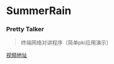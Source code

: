 # SummerRain

### Pretty Talker
> 终端网络对讲程序（简单pki应用演示）
> 
[视频地址](https://www.bilibili.com/video/bv1up4y1i7vD)
